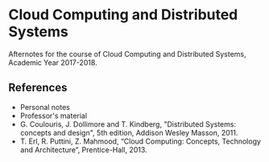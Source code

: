 # Cloud Computing and Distributed Systems

Afternotes for the course of Cloud Computing and Distributed Systems, Academic Year 2017-2018.

## References
* Personal notes
* Professor's material
* G. Coulouris, J. Dollimore and T. Kindberg, "Distributed Systems: concepts and design", 5th edition, Addison Wesley Masson, 2011.
* T. Erl, R. Puttini, Z. Mahmood, “Cloud Computing: Concepts, Technology and Architecture”, Prentice-Hall, 2013.